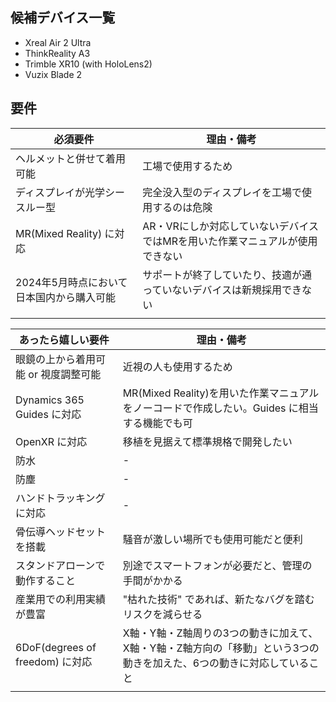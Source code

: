 ## 候補デバイス一覧

- Xreal Air 2 Ultra
- ThinkReality A3
- Trimble XR10 (with HoloLens2)
- Vuzix Blade 2

## 要件

| 必須要件                                  | 理由・備考                                                                   |
| ----------------------------------------- | ---------------------------------------------------------------------------- |
| ヘルメットと併せて着用可能                | 工場で使用するため                                                           |
| ディスプレイが光学シースルー型            | 完全没入型のディスプレイを工場で使用するのは危険                             |
| MR(Mixed Reality) に対応                  | AR・VRにしか対応していないデバイスではMRを用いた作業マニュアルが使用できない |
| 2024年5月時点において日本国内から購入可能 | サポートが終了していたり、技適が通っていないデバイスは新規採用できない       |
|                                           |                                                                              |

| あったら嬉しい要件                   | 理由・備考                                                                                                            |
| ------------------------------------ | --------------------------------------------------------------------------------------------------------------------- |
| 眼鏡の上から着用可能 or 視度調整可能 | 近視の人も使用するため                                                                                                |
| Dynamics 365 Guides に対応           | MR(Mixed Reality)を用いた作業マニュアルをノーコードで作成したい。Guides に相当する機能でも可                          |
| OpenXR に対応                        | 移植を見据えて標準規格で開発したい                                                                                    |
| 防水                                 | -                                                                                                                     |
| 防塵                                 | -                                                                                                                     |
| ハンドトラッキングに対応             | -                                                                                                                     |
| 骨伝導ヘッドセットを搭載             | 騒音が激しい場所でも使用可能だと便利                                                                                  |
| スタンドアローンで動作すること       | 別途でスマートフォンが必要だと、管理の手間がかかる                                                                    |
| 産業用での利用実績が豊富             | "枯れた技術" であれば、新たなバグを踏むリスクを減らせる                                                               |
| 6DoF(degrees of freedom) に対応      | X軸・Y軸・Z軸周りの3つの動きに加えて、X軸・Y軸・Z軸方向の「移動」という3つの動きを加えた、6つの動きに対応していること |
|                                      |                                                                                                                       |
